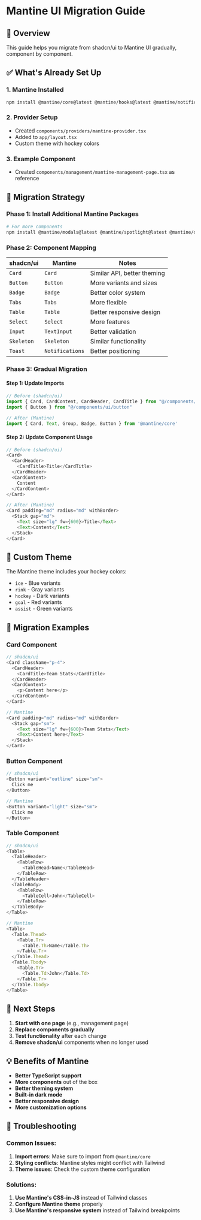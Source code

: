 # Mantine UI Migration Guide

## 🎯 Overview
This guide helps you migrate from shadcn/ui to Mantine UI gradually, component by component.

## ✅ What's Already Set Up

### 1. **Mantine Installed**
```bash
npm install @mantine/core@latest @mantine/hooks@latest @mantine/notifications@latest @mantine/dates@latest @mantine/form@latest --legacy-peer-deps
```

### 2. **Provider Setup**
- Created `components/providers/mantine-provider.tsx`
- Added to `app/layout.tsx`
- Custom theme with hockey colors

### 3. **Example Component**
- Created `components/management/mantine-management-page.tsx` as reference

## 🔄 Migration Strategy

### Phase 1: Install Additional Mantine Packages
```bash
# For more components
npm install @mantine/modals@latest @mantine/spotlight@latest @mantine/dropzone@latest @mantine/carousel@latest --legacy-peer-deps
```

### Phase 2: Component Mapping

| shadcn/ui | Mantine | Notes |
|-----------|---------|-------|
| `Card` | `Card` | Similar API, better theming |
| `Button` | `Button` | More variants and sizes |
| `Badge` | `Badge` | Better color system |
| `Tabs` | `Tabs` | More flexible |
| `Table` | `Table` | Better responsive design |
| `Select` | `Select` | More features |
| `Input` | `TextInput` | Better validation |
| `Skeleton` | `Skeleton` | Similar functionality |
| `Toast` | `Notifications` | Better positioning |

### Phase 3: Gradual Migration

#### Step 1: Update Imports
```typescript
// Before (shadcn/ui)
import { Card, CardContent, CardHeader, CardTitle } from "@/components/ui/card"
import { Button } from "@/components/ui/button"

// After (Mantine)
import { Card, Text, Group, Badge, Button } from '@mantine/core'
```

#### Step 2: Update Component Usage
```typescript
// Before (shadcn/ui)
<Card>
  <CardHeader>
    <CardTitle>Title</CardTitle>
  </CardHeader>
  <CardContent>
    Content
  </CardContent>
</Card>

// After (Mantine)
<Card padding="md" radius="md" withBorder>
  <Stack gap="md">
    <Text size="lg" fw={600}>Title</Text>
    <Text>Content</Text>
  </Stack>
</Card>
```

## 🎨 Custom Theme

The Mantine theme includes your hockey colors:
- `ice` - Blue variants
- `rink` - Gray variants  
- `hockey` - Dark variants
- `goal` - Red variants
- `assist` - Green variants

## 📝 Migration Examples

### Card Component
```typescript
// shadcn/ui
<Card className="p-4">
  <CardHeader>
    <CardTitle>Team Stats</CardTitle>
  </CardHeader>
  <CardContent>
    <p>Content here</p>
  </CardContent>
</Card>

// Mantine
<Card padding="md" radius="md" withBorder>
  <Stack gap="sm">
    <Text size="lg" fw={600}>Team Stats</Text>
    <Text>Content here</Text>
  </Stack>
</Card>
```

### Button Component
```typescript
// shadcn/ui
<Button variant="outline" size="sm">
  Click me
</Button>

// Mantine
<Button variant="light" size="sm">
  Click me
</Button>
```

### Table Component
```typescript
// shadcn/ui
<Table>
  <TableHeader>
    <TableRow>
      <TableHead>Name</TableHead>
    </TableRow>
  </TableHeader>
  <TableBody>
    <TableRow>
      <TableCell>John</TableCell>
    </TableRow>
  </TableBody>
</Table>

// Mantine
<Table>
  <Table.Thead>
    <Table.Tr>
      <Table.Th>Name</Table.Th>
    </Table.Tr>
  </Table.Thead>
  <Table.Tbody>
    <Table.Tr>
      <Table.Td>John</Table.Td>
    </Table.Tr>
  </Table.Tbody>
</Table>
```

## 🚀 Next Steps

1. **Start with one page** (e.g., management page)
2. **Replace components gradually**
3. **Test functionality** after each change
4. **Remove shadcn/ui** components when no longer used

## 💡 Benefits of Mantine

- **Better TypeScript support**
- **More components** out of the box
- **Better theming system**
- **Built-in dark mode**
- **Better responsive design**
- **More customization options**

## 🔧 Troubleshooting

### Common Issues:
1. **Import errors**: Make sure to import from `@mantine/core`
2. **Styling conflicts**: Mantine styles might conflict with Tailwind
3. **Theme issues**: Check the custom theme configuration

### Solutions:
1. **Use Mantine's CSS-in-JS** instead of Tailwind classes
2. **Configure Mantine theme** properly
3. **Use Mantine's responsive system** instead of Tailwind breakpoints

